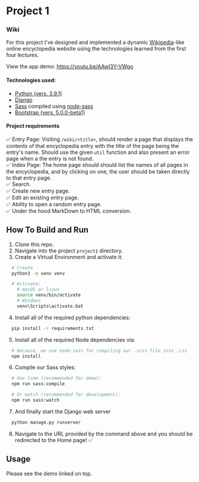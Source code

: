 # Project 1

### Wiki
For this project I've designed and implemented a dynamic [Wikipedia](https://wikipedia.org)-like online encyclopedia website using the technologies learned from the first four lectures.

View the app demo: https://youtu.be/AAwI3Y-VWgo

#### Technologies used:
- [Python (vers. 3.9.1)](https://python.org)
- [Django](https://djangoproject.com)
- [Sass](https://sass-lang.com/) compiled using [node-sass](https://npmjs.com/package/node-sass)
- [Bootstrap (vers. 5.0.0-beta1)](https://getbootstrap.com)

#### Project requirements
:white_check_mark: Entry Page: Visiting `/wiki/<title>`, should render a page that displays the contents of that encyclopedia entry with the title of the page being the entry's name. Should use the given `util` function and also present an error page when a the entry is not found.<br>
:white_check_mark: Index Page: The home page should should list the names of all pages in the encyclopedia, and by clicking on one, the user should be taken directly to that entry page.<br>
:white_check_mark: Search.<br>
:white_check_mark: Create new entry page.<br>
:white_check_mark: Edit an existing entry page.<br>
:white_check_mark: Ability to open a random entry page.<br>
:white_check_mark: Under the hood MarkDown to HTML conversion.

## How To Build and Run
1. Clone this repo.
2. Navigate into the project `project1` directory.
3. Create a Virtual Environment and activate it:
```bash
  # Create
  python3 -m venv venv

  # Activate:
    # macOS or linux
    source venv/bin/activate
    # Windows
    venv\Scripts\activate.bat
```

4. Install all of the required python dependencies:
```bash
  pip install -r requirements.txt
```

5. Install all of the required Node dependencies via:
```bash
  # Because, we use node-sass for compiling our .scss file into .css
  npm install
```

6. Compile our Sass styles:
```bash
  # One time (recommended for demo):
  npm run sass:compile

  # Or watch (recommended for development):
  npm run sass:watch
```

7. And finally start the Django web server
```bash
  python manage.py runserver
```

8. Navigate to the URL provided by the command above and you should be redirected to the Home page! ✅

## Usage
Please see the demo linked on top.
